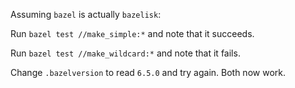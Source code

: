 Assuming `bazel` is actually `bazelisk`:

Run `bazel test //make_simple:*` and note that it succeeds.

Run `bazel test //make_wildcard:*` and note that it fails.

Change `.bazelversion` to read `6.5.0` and try again. Both now work.
